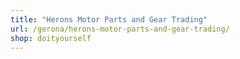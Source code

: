 ```yaml
---
title: "Herons Motor Parts and Gear Trading"
url: /gerona/herons-motor-parts-and-gear-trading/
shop: doityourself
---
```

